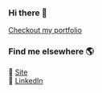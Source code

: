 ### Hi there 👋

[Checkout my portfolio](https://liamsegura.com)

### Find me elsewhere 🌎

🚀 [Site](https://liamsegura.com) <br>
💼 [LinkedIn](https://www.linkedin.com/in/liamsegura) <br>
